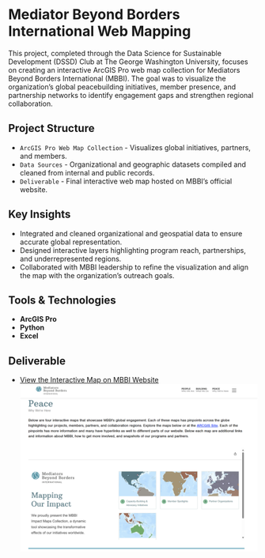  # Mediator Beyond Borders International Web Mapping
This project, completed through the Data Science for Sustainable Development (DSSD) Club at The George Washington University, focuses on creating an interactive ArcGIS Pro web map collection for Mediators Beyond Borders International (MBBI). The goal was to visualize the organization’s global peacebuilding initiatives, member presence, and partnership networks to identify engagement gaps and strengthen regional collaboration. 

## Project Structure
- `ArcGIS Pro Web Map Collection` - Visualizes global initiatives, partners, and members.
- `Data Sources` - Organizational and geographic datasets compiled and cleaned from internal and public records.
- `Deliverable` - Final interactive web map hosted on MBBI’s official website.

## Key Insights
- Integrated and cleaned organizational and geospatial data to ensure accurate global representation.
- Designed interactive layers highlighting program reach, partnerships, and underrepresented regions.
- Collaborated with MBBI leadership to refine the visualization and align the map with the organization’s outreach goals.
  
## Tools & Technologies
 - **ArcGIS Pro** 
- **Python**
- **Excel** 

## Deliverable
- [View the Interactive Map on MBBI Website](https://mediatorsbeyondborders.org/why-we-are-here/)
[![MBBI Web Map Screenshot](mbbi_map_preview.png)](https://mediatorsbeyondborders.org/why-we-are-here/)

